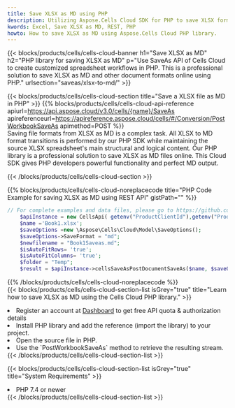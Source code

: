 ```yaml
---
title: Save XLSX as MD using PHP 
description: Utilizing Aspose.Cells Cloud SDK for PHP to save XLSX format file as MD format file. 
kwords: Excel, Save XLSX as MD, REST, PHP
howto: How to save XLSX as MD using Aspose.Cells Cloud PHP library.
---
```



{{< blocks/products/cells/cells-cloud-banner h1="Save XLSX as MD" h2="PHP library for saving XLSX as MD" p="Use SaveAs API of Cells Cloud to create customized spreadsheet workflows in PHP. This is a professional solution to save XLSX as MD and other document formats online using PHP." urlsection="saveas/xlsx-to-md/" >}}

{{< blocks/products/cells/cells-cloud-section  title="Save a XLSX file as MD in PHP" >}}
{{% blocks/products/cells/cells-cloud-api-reference  apiurl=https://api.aspose.cloud/v3.0/cells/{name}/SaveAs  apireferenceurl=https://apireference.aspose.cloud/cells/#/Conversion/PostWorkbookSaveAs  apimethod=POST %}}
<br/>
Saving file formats from XLSX as MD is a complex task. All XLSX to MD format transitions is performed by our PHP SDK while maintaining the source XLSX spreadsheet's main structural and logical content. Our PHP library is a professional solution to save XLSX as MD files online. This Cloud SDK gives PHP developers powerful functionality and perfect MD output.

{{< /blocks/products/cells/cells-cloud-section >}}

{{% blocks/products/cells/cells-cloud-noreplacecode title="PHP Code Example for saving XLSX as MD using REST API" gistPath="" %}}
  
```php
// For complete examples and data files, please go to https://github.com/aspose-cells-cloud/aspose-cells-cloud-php/
    $apiInstance = new CellsApi( getenv("ProductClientId"),getenv("ProductClientSecret") );
    $name ='Book1.xlsx';
    $saveOptions =new \Aspose\Cells\Cloud\Model\SaveOptions();
    $saveOptions->SaveFormat = "md";
    $newfilename = "Book1Saveas.md";
    $isAutoFitRows= 'true';
    $isAutoFitColumns= 'true';
    $folder = "Temp";
    $result = $apiInstance->cellsSaveAsPostDocumentSaveAs($name, $saveOptions, $newfilename,$isAutoFitRows, $isAutoFitColumns, $folder);
```
  
{{% /blocks/products/cells/cells-cloud-noreplacecode  %}}
<br/>
{{< blocks/products/cells/cells-cloud-section-list isGrey="true"  title="Learn how to save XLSX as MD using the Cells Cloud PHP library." >}}
<li>Register an account at <a href="https://dashboard.aspose.cloud/">Dashboard</a> to get free API quota & authorization details</li>
<li>Install PHP library and add the reference (import the library) to your project.</li>
<li>Open the source file in PHP.</li>
<li>Use the `PostWorkbookSaveAs` method to retrieve the resulting stream.</li>
{{< /blocks/products/cells/cells-cloud-section-list >}}

{{< blocks/products/cells/cells-cloud-section-list isGrey="true"  title="System Requirements" >}}
<li>PHP 7.4 or newer</li>
{{< /blocks/products/cells/cells-cloud-section-list >}}
